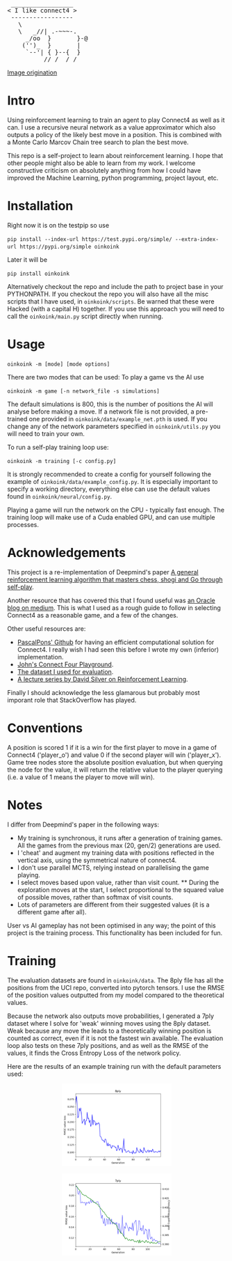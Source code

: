 <pre>
 _________________
< I like connect4 >
 -----------------
   \
   \   _//| .-~~~-.
     _/oo  }       }-@
    ('')_  }       |
     `--'| { }--{  }
          //_/  /_/
</pre>

[Image origination](https://github.com/sckott/cowsay)

# Intro
Using reinforcement learning to train an agent to play Connect4 as well as it can. I use a recursive neural network as a value approximator which also outputs a policy of the likely best move in a position. This is combined with a Monte Carlo Marcov Chain tree search to plan the best move.

This repo is a self-project to learn about reinforcement learning. I hope that other people might also be able to learn from my work. I welcome constructive criticism on absolutely anything from how I could have improved the Machine Learning, python programming, project layout, etc.

# Installation
Right now it is on the testpip so use

`pip install --index-url https://test.pypi.org/simple/ --extra-index-url https://pypi.org/simple oinkoink`

Later it will be

`pip install oinkoink`

Alternatively checkout the repo and include the path to project base in your PYTHONPATH. If you checkout the repo you will also have all the misc scripts that I have used, in `oinkoink/scripts`. Be warned that these were Hacked (with a capital H) together. If you use this approach you will need to call the `oinkoink/main.py` script directly when running.

# Usage
`oinkoink -m [mode] [mode options]`

There are two modes that can be used:
To play a game vs the AI use

`oinkoink -m game [-n network_file -s simulations]`

The default simulations is 800, this is the number of positions the AI will analyse before making a move.
If a network file is not provided, a pre-trained one provided in `oinkoink/data/example_net.pth` is used. If you change any of the network parameters specified in `oinkoink/utils.py` you will need to train your own.

To run a self-play training loop use:

`oinkoink -m training [-c config.py]`

It is strongly recommended to create a config for yourself following the example of `oinkoink/data/example_config.py`. It is especially important to specify a working directory, everything else can use the default values found in `oinkoink/neural/config.py`.

Playing a game will run the network on the CPU - typically fast enough. The training loop will make use of a Cuda enabled GPU, and can use multiple processes.

# Acknowledgements
This project is a re-implementation of Deepmind's paper [A general reinforcement learning algorithm that
masters chess, shogi and Go through self-play](https://deepmind.com/documents/260/alphazero_preprint.pdf).

Another resource that has covered this that I found useful was [an Oracle blog on medium](https://medium.com/oracledevs/lessons-from-implementing-alphazero-7e36e9054191). This is what I used as a rough guide to follow in selecting Connect4 as a reasonable game, and a few of the changes.

Other useful resources are:
* [PascalPons' Github](https://github.com/PascalPons/connect4/tree/a0fcfe9e4eacd6194da8ae138a8e554f381be9e0) for having an efficient computational solution for Connect4. I really wish I had seen this before I wrote my own (inferior) implementation.
* [John's Connect Four Playground](https://tromp.github.io/c4/c4.html).
* [The dataset I used for evaluation](http://archive.ics.uci.edu/ml/datasets/connect-4).
* [A lecture series by David Silver on Reinforcement Learning](http://www0.cs.ucl.ac.uk/staff/d.silver/web/Teaching.html).

Finally I should acknowledge the less glamarous but probably most imporant role that StackOverflow has played.

# Conventions
A position is scored 1 if it is a win for the first player to move in a game of Connect4 ('player_o') and value 0 if the second player will win ('player_x'). Game tree nodes store the absolute position evaluation, but when querying the node for the value, it will return the relative value to the player querying (i.e. a value of 1 means the player to move will win).

# Notes
I differ from Deepmind's paper in the following ways:
* My training is synchronous, it runs after a generation of training games. All the games from the previous max (20, gen/2) generations are used.
* I 'cheat' and augment my training data with positions reflected in the vertical axis, using the symmetrical nature of connect4.
* I don't use parallel MCTS, relying instead on parallelising the game playing.
* I select moves based upon value, rather than visit count.
** During the exploration moves at the start, I select proportional to the squared value of possible moves, rather than softmax of visit counts.
* Lots of parameters are different from their suggested values (it is a different game after all).

User vs AI gameplay has not been optimised in any way; the point of this project is the training process. This functionality has been included for fun.

# Training
The evaluation datasets are found in `oinkoink/data`. The 8ply file has all the positions from the UCI repo, converted into pytorch tensors. I use the RMSE of the position values outputted from my model compared to the theoretical values.

Because the network also outputs move probabilities, I generated a 7ply dataset where I solve for 'weak' winning moves using the 8ply dataset. Weak because any move the leads to a theoretically winning position is counted as correct, even if it is not the fastest win available. The evaluation loop also tests on these 7ply positions, and as well as the RMSE of the values, it finds the Cross Entropy Loss of the network policy.

Here are the results of an example training run with the default parameters used:
<p align="center"><img width="50%" src="8ply.png" /></p>
<p align="center"><img width="50%" src="7ply.png" /></p>
